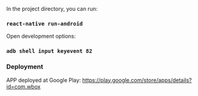 In the project directory, you can run:

### `react-native run-android`

Open development options:
### `adb shell input keyevent 82`

### Deployment

APP deployed at Google Play: https://play.google.com/store/apps/details?id=com.wbox


